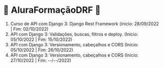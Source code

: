 # 🦕 AluraFormaçãoDRF 🦕

1. Curso de API com Django 3: Django Rest Framework (inicio: 28/09/2022 | Fim: 02/10/2022)
2. API com Django 3: Validações, buscas, filtros e deploy. (Inicio: 05/10/2022 | Fim: 15/10/2022)
3. API com Django 3: Versionamento, cabeçalhos e CORS (Inicio: 05/10/2022 | Fim: 26/10/2022)
4. API com Django 3: Versionamento, cabeçalhos e CORS (Inicio: 27/10/2022 | Fim: --/--/2022)

